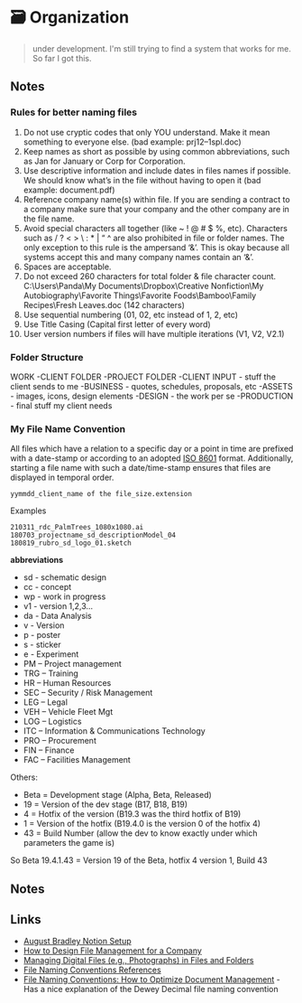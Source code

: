 # 🗃 Organization

> under development. I'm still trying to find a system that works for me. So far I got this.

## Notes

### Rules for better naming files

1. Do not use cryptic codes that only YOU understand. Make it mean something to everyone else. (bad example: prj12–1spl.doc)
2. Keep names as short as possible by using common abbreviations, such as Jan for January or Corp for Corporation.
3. Use descriptive information and include dates in files names if possible. We should know what’s in the file without having to open it (bad example: document.pdf)
4. Reference company name(s) within file. If you are sending a contract to a company make sure that your company and the other company are in the file name.
5. Avoid special characters all together (like ~ ! @ # $ %, etc). Characters such as / ? < > \ : * | “ ^ are also prohibited in file or folder names. The only exception to this rule is the ampersand ‘&’. This is okay because all systems accept this and many company names contain an ‘&’.
6. Spaces are acceptable.
7. Do not exceed 260 characters for total folder & file character count. C:\Users\Panda\My Documents\Dropbox\Creative Nonfiction\My Autobiography\Favorite Things\Favorite Foods\Bamboo\Family Recipes\Fresh Leaves.doc (142 characters)
8. Use sequential numbering (01, 02, etc instead of 1, 2, etc)
9. Use Title Casing (Capital first letter of every word)
10. User version numbers if files will have multiple iterations (V1, V2, V2.1)

### Folder Structure

WORK
  -CLIENT FOLDER
    -PROJECT FOLDER
      -CLIENT INPUT - stuff the client sends to me
      -BUSINESS - quotes, schedules, proposals, etc
      -ASSETS - images, icons, design elements
      -DESIGN - the work per se
      -PRODUCTION - final stuff my client needs


### My File Name Convention

All files which have a relation to a specific day or a point in time are prefixed with a date-stamp or according to an adopted [ISO 8601](https://en.wikipedia.org/wiki/ISO_8601) format. Additionally, starting a file name with such a date/time-stamp ensures that files are displayed in temporal order.

`yymmdd_client_name of the file_size.extension`

Examples

`210311_rdc_PalmTrees_1080x1080.ai`
`180703_projectname_sd_descriptionModel_04`
`180819_rubro_sd_logo_01.sketch`


**abbreviations**

* sd - schematic design
* cc - concept
* wp - work in progress
* v1 - version 1,2,3…
* da - Data Analysis
* v - Version
* p - poster
* s - sticker
* e - Experiment
* PM – Project management
* TRG – Training
* HR – Human Resources
* SEC – Security / Risk Management
* LEG – Legal
* VEH – Vehicle Fleet Mgt
* LOG – Logistics
* ITC – Information & Communications Technology
* PRO – Procurement
* FIN – Finance
* FAC – Facilities Management

Others:

* Beta = Development stage \(Alpha, Beta, Released\)
* 19 = Version of the dev stage \(B17, B18, B19\)
* 4 = Hotfix of the version \(B19.3 was the third hotfix of B19\)
* 1 = Version of the hotfix \(B19.4.0 is the version 0 of the hotfix 4\)
* 43 = Build Number \(allow the dev to know exactly under which parameters the game is\)

So Beta 19.4.1.43 = Version 19 of the Beta, hotfix 4 version 1, Build 43

## Notes

## Links

* [August Bradley Notion Setup](https://www.youtube.com/watch?v=4-TYSah25UM)
* [How to Design File Management for a Company](https://karl-voit.at/2021/01/11/company-file-management/)
* [Managing Digital Files (e.g., Photographs) in Files and Folders](https://karl-voit.at/managing-digital-photographs/)
* [File Naming Conventions References](https://www.exadox.com/index.php?url=en/filenaming-conventions)
* [File Naming Conventions: How to Optimize Document Management](https://www.process.st/file-naming-conventions/) - Has a nice explanation of the Dewey Decimal file naming convention
